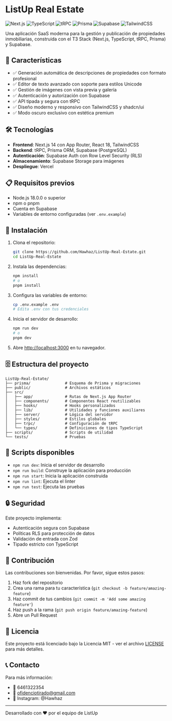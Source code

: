 # ListUp Real Estate

![Next.js](https://img.shields.io/badge/Next.js-14-black?style=for-the-badge&logo=next.js)
![TypeScript](https://img.shields.io/badge/TypeScript-5-blue?style=for-the-badge&logo=typescript)
![tRPC](https://img.shields.io/badge/tRPC-10-blue?style=for-the-badge&logo=trpc)
![Prisma](https://img.shields.io/badge/Prisma-5-blue?style=for-the-badge&logo=prisma)
![Supabase](https://img.shields.io/badge/Supabase-latest-green?style=for-the-badge&logo=supabase)
![TailwindCSS](https://img.shields.io/badge/TailwindCSS-3-blue?style=for-the-badge&logo=tailwindcss)

Una aplicación SaaS moderna para la gestión y publicación de propiedades inmobiliarias, construida con el T3 Stack (Next.js, TypeScript, tRPC, Prisma) y Supabase.

## 🚀 Características

- ✅ Generación automática de descripciones de propiedades con formato profesional
- ✅ Editor de texto avanzado con soporte para estilos Unicode
- ✅ Gestión de imágenes con vista previa y galería
- ✅ Autenticación y autorización con Supabase
- ✅ API tipada y segura con tRPC
- ✅ Diseño moderno y responsivo con TailwindCSS y shadcn/ui
- ✅ Modo oscuro exclusivo con estética premium

## 🛠️ Tecnologías

- **Frontend**: Next.js 14 con App Router, React 18, TailwindCSS
- **Backend**: tRPC, Prisma ORM, Supabase (PostgreSQL)
- **Autenticación**: Supabase Auth con Row Level Security (RLS)
- **Almacenamiento**: Supabase Storage para imágenes
- **Despliegue**: Vercel

## 📋 Requisitos previos

- Node.js 18.0.0 o superior
- npm o pnpm
- Cuenta en Supabase
- Variables de entorno configuradas (ver `.env.example`)

## 🚀 Instalación

1. Clona el repositorio:
   ```bash
   git clone https://github.com/Hawhaz/ListUp-Real-Estate.git
   cd ListUp-Real-Estate
   ```

2. Instala las dependencias:
   ```bash
   npm install
   # o
   pnpm install
   ```

3. Configura las variables de entorno:
   ```bash
   cp .env.example .env
   # Edita .env con tus credenciales
   ```

4. Inicia el servidor de desarrollo:
   ```bash
   npm run dev
   # o
   pnpm dev
   ```

5. Abre [http://localhost:3000](http://localhost:3000) en tu navegador.

## 🗄️ Estructura del proyecto

```
ListUp-Real-Estate/
├── prisma/               # Esquema de Prisma y migraciones
├── public/               # Archivos estáticos
├── src/
│   ├── app/              # Rutas de Next.js App Router
│   ├── components/       # Componentes React reutilizables
│   ├── hooks/            # Hooks personalizados
│   ├── lib/              # Utilidades y funciones auxiliares
│   ├── server/           # Lógica del servidor
│   ├── styles/           # Estilos globales
│   ├── trpc/             # Configuración de tRPC
│   └── types/            # Definiciones de tipos TypeScript
├── scripts/              # Scripts de utilidad
└── tests/                # Pruebas
```

## 📝 Scripts disponibles

- `npm run dev`: Inicia el servidor de desarrollo
- `npm run build`: Construye la aplicación para producción
- `npm run start`: Inicia la aplicación construida
- `npm run lint`: Ejecuta el linter
- `npm run test`: Ejecuta las pruebas

## 🔒 Seguridad

Este proyecto implementa:
- Autenticación segura con Supabase
- Políticas RLS para protección de datos
- Validación de entrada con Zod
- Tipado estricto con TypeScript

## 🤝 Contribución

Las contribuciones son bienvenidas. Por favor, sigue estos pasos:

1. Haz fork del repositorio
2. Crea una rama para tu característica (`git checkout -b feature/amazing-feature`)
3. Haz commit de tus cambios (`git commit -m 'Add some amazing feature'`)
4. Haz push a la rama (`git push origin feature/amazing-feature`)
5. Abre un Pull Request

## 📄 Licencia

Este proyecto está licenciado bajo la Licencia MIT - ver el archivo [LICENSE](LICENSE) para más detalles.

## 📞 Contacto

Para más información:
- 📲 6461322354
- 📩 ofidenciotirado@gmail.com
- 📸 Instagram: @Hawhaz

---

Desarrollado con ❤️ por el equipo de ListUp